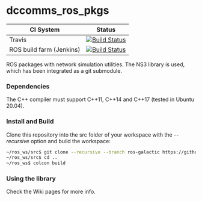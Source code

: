 # dccomms_ros_pkgs


| CI System | Status  |
|--|--|
| Travis | [![Build Status](https://travis-ci.org/dcentelles/dccomms_ros_pkgs.svg?branch=master)](https://travis-ci.org/dcentelles/dccomms_ros_pkgs) |
| ROS build farm (Jenkins) | [![Build Status](http://build.ros.org/job/Mdev__dccomms_ros_pkgs__ubuntu_bionic_amd64/badge/icon)](http://build.ros.org/job/Mdev__dccomms_ros_pkgs__ubuntu_bionic_amd64/) |

ROS packages with network simulation utilities. The NS3 library is used, which has been integrated as a git submodule.

### Dependencies
The C++ compiler must support C\+\+11, C\+\+14 and C\+\+17 (tested in Ubuntu 20.04).

### Install and Build
Clone this repository into the src folder of your workspace with the *--recursive* option and build the workspace:
```bash
~/ros_ws/src$ git clone --recursive --branch ros-galactic https://github.com/davidorchansky/dccomms_ros_pkgs.git
~/ros_ws/src$ cd ..
~/ros_ws$ colcon build
```
### Using the library
Check the Wiki pages for more info.



